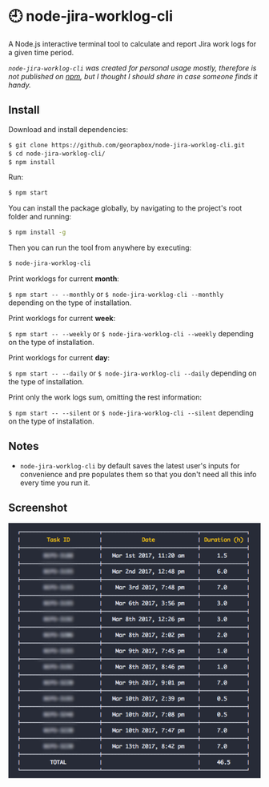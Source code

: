 # :clock9: node-jira-worklog-cli

A Node.js interactive terminal tool to calculate and report Jira work logs for a given time period.

*`node-jira-worklog-cli` was created for personal usage mostly, therefore is not published on [npm](https://www.npmjs.com/), but I thought I should share in case someone finds it handy.*

## Install

Download and install dependencies:

```sh
$ git clone https://github.com/georapbox/node-jira-worklog-cli.git
$ cd node-jira-worklog-cli/
$ npm install
```

Run:
```sh
$ npm start
```

You can install the package globally, by navigating to the project's root folder and running:
```sh
$ npm install -g
```

Then you can run the tool from anywhere by executing:
```sh
$ node-jira-worklog-cli
```

Print worklogs for current **month**:

`$ npm start -- --monthly` or `$ node-jira-worklog-cli --monthly` depending on the type of installation.

Print worklogs for current **week**:

`$ npm start -- --weekly` or `$ node-jira-worklog-cli --weekly` depending on the type of installation.

Print worklogs for current **day**:

`$ npm start -- --daily` or `$ node-jira-worklog-cli --daily` depending on the type of installation.

Print only the work logs sum, omitting the rest information:

`$ npm start -- --silent` or `$ node-jira-worklog-cli --silent` depending on the type of installation.

## Notes

- `node-jira-worklog-cli` by default saves the latest user's inputs for convenience and pre populates them so that you don't need all this info every time you run it.

## Screenshot

![Terminal Application Example](screenshots/screenshot.png)
